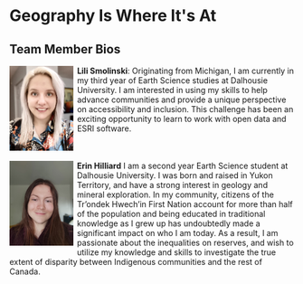 # Geography Is Where It's At

## Team Member Bios

<img src="../images/lili.jpg" style="max-height:150px; margin:0 .5em .25em 0; float: left;" /> **Lili Smolinski**: Originating from Michigan, I am currently in my third year of Earth Science studies at Dalhousie University. I am interested in using my skills to help advance communities and provide a unique perspective on accessibility and inclusion. This challenge has been an exciting opportunity to learn to work with open data and ESRI software.<br style="clear:both;" />

<img src="../images/erin.jpg" style="max-height:150px; margin:0 .5em .25em 0; float: left;" /> **Erin Hilliard** I am a second year Earth Science student at Dalhousie University. I was born and raised in Yukon Territory, and have a strong interest in geology and mineral exploration. In my community, citizens of the Tr’ondek Hwech’in First Nation account for more than half of the population and being educated in traditional knowledge as I grew up has undoubtedly made a significant impact on who I am today. As a result, I am passionate about the inequalities on reserves, and wish to utilize my knowledge and skills to investigate the true extent of disparity between Indigenous communities and the rest of Canada.<br style="clear:both;" />
